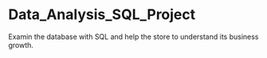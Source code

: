 # Data_Analysis_SQL_Project
Examin the database with SQL and help the store to understand its business growth.
